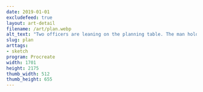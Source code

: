 ```yaml
---
date: 2019-01-01
excludefeed: true
layout: art-detail
filename: /art/plan.webp
alt_text: "Two officers are leaning on the planning table. The man holds a clipboard, and glaring at the woman who is lost in thought."
slug: plan
arttags:
- sketch
program: Procreate
width: 1701
height: 2175
thumb_width: 512
thumb_height: 655
---
```

